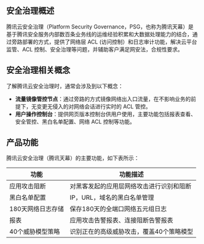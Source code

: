 ## 安全治理概述
腾讯云安全治理（Platform Security Governance，PSG，也称为腾讯天幕）是基于腾讯安全服务内部数百条业务线的运维经验积累和大数据处理能力的结合，通过旁路部署的方式，提供了网络层 ACL (访问控制）和日志审计功能，解决云平台监管、ACL 控制、安全治理等问题，并辅助客户满足网安法，合规性要求。
## 安全治理相关概念
了解腾讯云安全治理时，通常会涉及到以下概念：
- **流量镜像管控节点**：通过旁路的方式镜像网络出入口流量，在不影响业务的前提下，无变更无侵入的对网络会话进行实时的 ACL 管控。
- **用户操作控制台**：提供网页版本控制台供用户使用，主要功能包括报表查看、安全管控、黑白名单配置、网络 ACL 控制等功能。

## 产品功能
腾讯云安全治理（腾讯天幕）的主要功能，如下表所示：

| 功能 | 功能描述 | 
|---------|---------|
| 应用攻击阻断 |对黑客发起的应用层网络攻击进行识别和阻断 | 
| 黑白名单配置 |IP，URL，域名的黑白名单管理| 
| 180天网络日志存储 |保存180天的全端口网络五元组日志 | 
| 报表 |应用攻击告警报表、连接阻断告警报表 | 
| 40个威胁模型策略 |识别正在的高级威胁攻击，覆盖40个策略模型 | 
